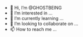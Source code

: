 - 👋 Hi, I’m @GHOSTBEING
- 👀 I’m interested in ...
- 🌱 I’m currently learning ...
- 💞️ I’m looking to collaborate on ...
- 📫 How to reach me ...

<!---
GHOSTBEING/GHOSTBEING is a ✨ special ✨ repository because its `README.md` (this file) appears on your GitHub profile.
You can click the Preview link to take a look at your changes.
--->
